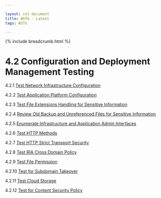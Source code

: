 ```yaml
---

layout: col-document
title: WSTG - Latest
tags: WSTG

---
```


{% include breadcrumb.html %}
# 4.2 Configuration and Deployment Management Testing

4.2.1 [Test Network Infrastructure Configuration](01-Test_Network_Infrastructure_Configuration.md)

4.2.2 [Test Application Platform Configuration](02-Test_Application_Platform_Configuration.md)

4.2.3 [Test File Extensions Handling for Sensitive Information](03-Test_File_Extensions_Handling_for_Sensitive_Information.md)

4.2.4 [Review Old Backup and Unreferenced Files for Sensitive Information](04-Review_Old_Backup_and_Unreferenced_Files_for_Sensitive_Information.md)

4.2.5 [Enumerate Infrastructure and Application Admin Interfaces](05-Enumerate_Infrastructure_and_Application_Admin_Interfaces.md)

4.2.6 [Test HTTP Methods](06-Test_HTTP_Methods.md)

4.2.7 [Test HTTP Strict Transport Security](07-Test_HTTP_Strict_Transport_Security.md)

4.2.8 [Test RIA Cross Domain Policy](08-Test_RIA_Cross_Domain_Policy.md)

4.2.9 [Test File Permission](09-Test_File_Permission.md)

4.2.10 [Test for Subdomain Takeover](10-Test_for_Subdomain_Takeover.md)

4.2.11 [Test Cloud Storage](11-Test_Cloud_Storage.md)

4.2.12 [Test for Content Security Policy](12-Test_for_Content_Security_Policy.md)
